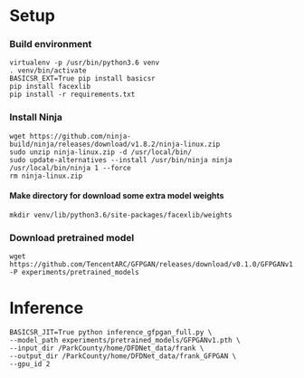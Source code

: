 # Setup

### Build environment
```
virtualenv -p /usr/bin/python3.6 venv
. venv/bin/activate
BASICSR_EXT=True pip install basicsr
pip install facexlib
pip install -r requirements.txt
```

### Install Ninja
```
wget https://github.com/ninja-build/ninja/releases/download/v1.8.2/ninja-linux.zip
sudo unzip ninja-linux.zip -d /usr/local/bin/
sudo update-alternatives --install /usr/bin/ninja ninja /usr/local/bin/ninja 1 --force 
rm ninja-linux.zip
```

#### Make directory for download some extra model weights
```
mkdir venv/lib/python3.6/site-packages/facexlib/weights
```

### Download pretrained model
```
wget https://github.com/TencentARC/GFPGAN/releases/download/v0.1.0/GFPGANv1.pth -P experiments/pretrained_models
```

# Inference 

```
BASICSR_JIT=True python inference_gfpgan_full.py \
--model_path experiments/pretrained_models/GFPGANv1.pth \
--input_dir /ParkCounty/home/DFDNet_data/frank \
--output_dir /ParkCounty/home/DFDNet_data/frank_GFPGAN \
--gpu_id 2
```

